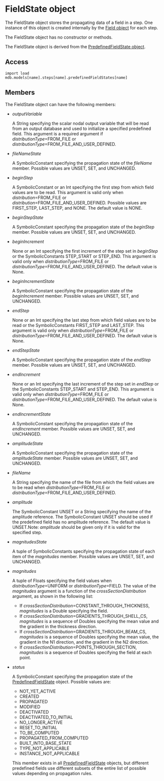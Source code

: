 # FieldState object

The FieldState object stores the propagating data of a field in a step. One instance of this object is created internally by the [Field object](https://help.3ds.com/2022/english/DSSIMULIA_Established/SIMACAEKERRefMap/simaker-c-starfieldpyc.htm?ContextScope=all#simaker-c-starfieldpyc) for each step.

The FieldState object has no constructor or methods.

The FieldState object is derived from the [PredefinedFieldState object](https://help.3ds.com/2022/english/DSSIMULIA_Established/SIMACAEKERRefMap/simaker-c-predefinedfieldstatepyc.htm?ContextScope=all#simaker-c-predefinedfieldstatepyc).

## Access

```
import load
mdb.models[name].steps[name].predefinedFieldStates[name]
```

## Members

The FieldState object can have the following members:

- *outputVariable*

  A String specifying the scalar nodal output variable that will be read from an output database and used to initialize a specified predefined field. This argument is a required argument if *distributionType*=FROM_FILE or *distributionType*=FROM_FILE_AND_USER_DEFINED.

- *fileNameState*

  A SymbolicConstant specifying the propagation state of the *fileName* member. Possible values are UNSET, SET, and UNCHANGED.

- *beginStep*

  A SymbolicConstant or an Int specifying the first step from which field values are to be read. This argument is valid only when *distribution*=FROM_FILE or *distribution*=FROM_FILE_AND_USER_DEFINED. Possible values are FIRST_STEP, LAST_STEP, and NONE. The default value is NONE.

- *beginStepState*

  A SymbolicConstant specifying the propagation state of the *beginStep* member. Possible values are UNSET, SET, and UNCHANGED.

- *beginIncrement*

  None or an Int specifying the first increment of the step set in *beginStep* or the SymbolicConstants STEP_START or STEP_END. This argument is valid only when *distributionType*=FROM_FILE or *distributionType*=FROM_FILE_AND_USER_DEFINED. The default value is None.

- *beginIncrementState*

  A SymbolicConstant specifying the propagation state of the *beginIncrement* member. Possible values are UNSET, SET, and UNCHANGED.

- *endStep*

  None or an Int specifying the last step from which field values are to be read or the SymbolicConstants FIRST_STEP and LAST_STEP. This argument is valid only when *distributionType*=FROM_FILE or *distributionType*=FROM_FILE_AND_USER_DEFINED. The default value is None.

- *endStepState*

  A SymbolicConstant specifying the propagation state of the *endStep* member. Possible values are UNSET, SET, and UNCHANGED.

- *endIncrement*

  None or an Int specifying the last increment of the step set in *endStep* or the SymbolicConstants STEP_START and STEP_END. This argument is valid only when *distributionType*=FROM_FILE or *distributionType*=FROM_FILE_AND_USER_DEFINED. The default value is None.

- *endIncrementState*

  A SymbolicConstant specifying the propagation state of the *endIncrement* member. Possible values are UNSET, SET, and UNCHANGED.

- *amplitudeState*

  A SymbolicConstant specifying the propagation state of the *amplitudeState* member. Possible values are UNSET, SET, and UNCHANGED.

- *fileName*

  A String specifying the name of the file from which the field values are to be read when *distributionType*=FROM_FILE or *distributionType*=FROM_FILE_AND_USER_DEFINED.

- *amplitude*

  The SymbolicConstant UNSET or a String specifying the name of the amplitude reference. The SymbolicConstant UNSET should be used if the predefined field has no amplitude reference. The default value is UNSET.Note: *amplitude* should be given only if it is valid for the specified step.

- *magnitudesState*

  A tuple of SymbolicConstants specifying the propagation state of each item of the *magnitudes* member. Possible values are UNSET, SET, and UNCHANGED.

- *magnitudes*

  A tuple of Floats specifying the field values when *distributionType*=UNIFORM or *distributionType*=FIELD. The value of the *magnitudes* argument is a function of the *crossSectionDistribution* argument, as shown in the following list:

  - If *crossSectionDistribution*=CONSTANT_THROUGH_THICKNESS, *magnitudes* is a Double specifying the field.
  - If *crossSectionDistribution*=GRADIENTS_THROUGH_SHELL_CS, *magnitudes* is a sequence of Doubles specifying the mean value and the gradient in the thickness direction.
  - If *crossSectionDistribution*=GRADIENTS_THROUGH_BEAM_CS, *magnitudes* is a sequence of Doubles specifying the mean value, the gradient in the N1 direction, and the gradient in the N2 direction.
  - If *crossSectionDistribution*=POINTS_THROUGH_SECTION, *magnitudes* is a sequence of Doubles specifying the field at each point.

- *status*

  A SymbolicConstant specifying the propagation state of the [PredefinedFieldState](https://help.3ds.com/2022/english/DSSIMULIA_Established/SIMACAEKERRefMap/simaker-c-predefinedfieldstatepyc.htm?ContextScope=all) object. Possible values are:

  - NOT_YET_ACTIVE
  - CREATED
  - PROPAGATED
  - MODIFIED
  - DEACTIVATED
  - DEACTIVATED_TO_INITIAL
  - NO_LONGER_ACTIVE
  - RESET_TO_INITIAL
  - TO_BE_COMPUTED
  - PROPAGATED_FROM_COMPUTED
  - BUILT_INTO_BASE_STATE
  - TYPE_NOT_APPLICABLE
  - INSTANCE_NOT_APPLICABLE

  This member exists in all [PredefinedFieldState](https://help.3ds.com/2022/english/DSSIMULIA_Established/SIMACAEKERRefMap/simaker-c-predefinedfieldstatepyc.htm?ContextScope=all) objects, but different predefined fields use different subsets of the entire list of possible values depending on propagation rules.